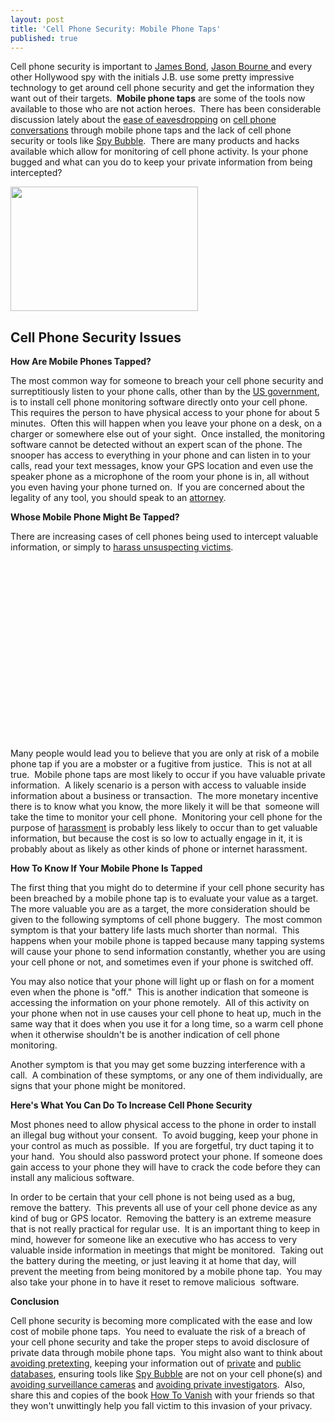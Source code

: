 ```yaml
---
layout: post
title: 'Cell Phone Security: Mobile Phone Taps'
published: true
---
```

<p>Cell phone security is important to <a href="http://www.howtovanish.com/James BondMovies">James Bond</a>, <a title="Bourne Movies" href="http://www.howtovanish.com/JasonBourneMovies" target="_blank">Jason Bourne </a>and every other Hollywood spy with the initials J.B. use some pretty impressive technology to get around cell phone security and get the information they want out of their targets. <strong> Mobile phone taps</strong> are some of the tools now available to those who are not action heroes.  There has been considerable discussion lately about the <a title="Cell phone security" href="http://news.cnet.com/8301-27080_3-10423219-245.html" target="_blank">ease of eavesdropping</a> on <a title="recorded cell phone conversation" href="http://www.howtovanish.com/2009/09/are-your-phone-conversations-recorded/" target="_blank">cell phone conversations</a> through mobile phone taps and the lack of cell phone security or tools like <a href="http://www.howtovanish.com/spybubble" target="_blank">Spy Bubble</a>.  There are many products and hacks available which allow for monitoring of cell phone activity. Is your phone bugged and what can you do to keep your private information from being intercepted?</p>
<p><a href="http://www.howtovanish.com/wp-content/uploads/2010/01/Bourne-Phone-Final.jpg"><img class="aligncenter size-medium wp-image-609" title="Bourne Phone Final" src="{{ site.baseurl }}/images/Bourne-Phone-Final-300x199.jpg" alt="" width="300" height="199" /></a></p>
<h2><strong>Cell Phone Security Issues </strong></h2>
<p><strong>How Are Mobile Phones Tapped?</strong></p>
<p>The most common way for someone to breach your cell phone security and surreptitiously listen to your phone calls, other than by the <a title="government phone tapping" href="http://www.howtovanish.com/2009/08/who-have-you-been-talking-to/" target="_blank">US government</a>, is to install cell phone monitoring software directly onto your cell phone.  This requires the person to have physical access to your phone for about 5 minutes.  Often this will happen when you leave your phone on a desk, on a charger or somewhere else out of your sight.  Once installed, the monitoring software cannot be detected without an expert scan of the phone. The snooper has access to everything in your phone and can listen in to your calls, read your text messages, know your GPS location and even use the speaker phone as a microphone of the room your phone is in, all without you even having your phone turned on.  If you are concerned about the legality of any tool, you should speak to an <a title="attorney" href="http://www.billroundsjd.com" target="_blank">attorney</a>.</p>
<p><strong>Whose Mobile Phone Might Be Tapped?</strong></p>
<p>There are increasing cases of cell phones being used to intercept valuable information, or simply to <a href="http://www.howtovanish.com/phonenumberscan">harass unsuspecting victims</a>.</p>
<div id="aptureLink_wccHcfG8NY" style="margin: 0pt auto; padding: 0px 6px; text-align: center; display: block;"><object id="apture_embedPlayer1" width="340" height="285" classid="clsid:d27cdb6e-ae6d-11cf-96b8-444553540000" codebase="http://download.macromedia.com/pub/shockwave/cabs/flash/swflash.cab#version=6,0,40,0"><param name="bgcolor" value="#ffffff" /><param name="quality" value="high" /><param name="allowScriptAccess" value="never" /><param name="flashvars" value="start=0" /><param name="src" value="http://www.youtube.com/v/sV_I7cgkqXc&amp;rel=0&amp;showinfo=0&amp;iv_load_policy=3" /><param name="name" value="apture_embedPlayer1" /><embed id="apture_embedPlayer1" type="application/x-shockwave-flash" width="340" height="285" src="http://www.youtube.com/v/sV_I7cgkqXc&amp;rel=0&amp;showinfo=0&amp;iv_load_policy=3" name="apture_embedPlayer1" flashvars="start=0" allowscriptaccess="never" quality="high" bgcolor="#ffffff" /></object></div>
<p>Many people would lead you to believe that you are only at risk of a mobile phone tap if you are a mobster or a fugitive from justice.  This is not at all true.  Mobile phone taps are most likely to occur if you have valuable private information.  A likely scenario is a person with access to valuable inside information about a business or transaction.  The more monetary incentive there is to know what you know, the more likely it will be that  someone will take the time to monitor your cell phone.  Monitoring your cell phone for the purpose of <a href="http://www.howtovanish.com/phonenumberscan">harassment</a> is probably less likely to occur than to get valuable information, but because the cost is so low to actually engage in it, it is probably about as likely as other kinds of phone or internet harassment.</p>
<p><strong>How To Know If Your Mobile Phone Is Tapped</strong></p>
<p>The first thing that you might do to determine if your cell phone security has been breached by a mobile phone tap is to evaluate your value as a target.  The more valuable you are as a target, the more consideration should be given to the following symptoms of cell phone buggery.  The most common symptom is that your battery life lasts much shorter than normal.  This happens when your mobile phone is tapped because many tapping systems will cause your phone to send information constantly, whether you are using your cell phone or not, and sometimes even if your phone is switched off.</p>
<p>You may also notice that your phone will light up or flash on for a moment even when the phone is "off."  This is another indication that someone is accessing the information on your phone remotely.  All of this activity on your phone when not in use causes your cell phone to heat up, much in the same way that it does when you use it for a long time, so a warm cell phone when it otherwise shouldn't be is another indication of cell phone monitoring.</p>
<p>Another symptom is that you may get some buzzing interference with a call.  A combination of these symptoms, or any one of them individually, are signs that your phone might be monitored.</p>
<p><strong>Here's What You Can Do To Increase Cell Phone Security<br />
</strong></p>
<p>Most phones need to allow physical access to the phone in order to install an illegal bug without your consent.  To avoid bugging, keep your phone in your control as much as possible.  If you are forgetful, try duct taping it to your hand.  You should also password protect your phone. If someone does gain access to your phone they will have to crack the code before they can install any malicious software.</p>
<p>In order to be certain that your cell phone is not being used as a bug, remove the battery.  This prevents all use of your cell phone device as any kind of bug or GPS locator.  Removing the battery is an extreme measure that is not really practical for regular use.  It is an important thing to keep in mind, however for someone like an executive who has access to very valuable inside information in meetings that might be monitored.  Taking out the battery during the meeting, or just leaving it at home that day, will prevent the meeting from being monitored by a mobile phone tap.  You may also take your phone in to have it reset to remove malicious  software.</p>
<p><strong>Conclusion</strong></p>
<p>Cell phone security is becoming more complicated with the ease and low cost of mobile phone taps.  You need to evaluate the risk of a breach of your cell phone security and take the proper steps to avoid disclosure of private data through mobile phone taps.  You might also want to think about <a title="avoid pretexting" href="http://www.howtovanish.com/2009/08/avoid-pretexting/" target="_blank">avoiding pretexting</a>, keeping your information out of <a title="Transactional Databases" href="http://www.howtovanish.com/2009/11/transactional-databases-what-me-worry/" target="_blank">private</a> and <a title="government data mining" href="http://www.howtovanish.com/2010/01/surveillance-society-negative-aspects-of-government-data-mining/" target="_blank">public databases</a>, ensuring tools like <a href="http://www.howtovanish.com/spybubble" target="_blank">Spy Bubble</a> are not on your cell phone(s) and <a title="Avoid Surveillance Cameras" href="http://www.howtovanish.com/2010/01/avoid-nosy-surveillance-cameras/" target="_blank">avoiding surveillance cameras</a> and <a title="Avoid Private investigators" href="http://www.howtovanish.com/2009/08/avoid-private-investigators/" target="_blank">avoiding private investigators</a>.  Also, share this and copies of the book <a href="http://www.howtovanish.com/HTVBook">How To Vanish</a> with your friends so that they won't unwittingly help you fall victim to this invasion of your privacy.</p>
